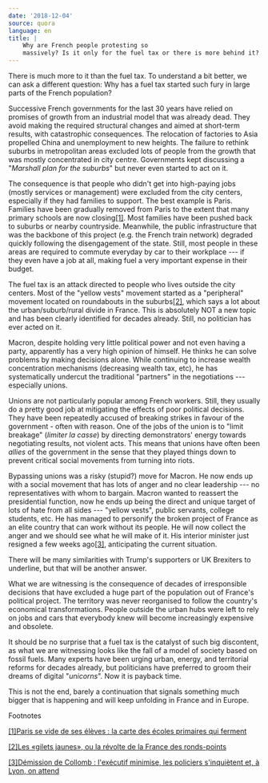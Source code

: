 ```yaml
---
date: '2018-12-04'
source: quora
language: en
title: |
    Why are French people protesting so
    massively? Is it only for the fuel tax or there is more behind it?
---
```


There is much more to it than the fuel tax. To understand a bit better,
we can ask a different question: Why has a fuel tax started such fury in
large parts of the French population?

Successive French governments for the last 30 years have relied on
promises of growth from an industrial model that was already dead. They
avoid making the required structural changes and aimed at short-term
results, with catastrophic consequences. The relocation of factories to
Asia propelled China and unemployment to new heights. The failure to
rethink suburbs in metropolitan areas excluded lots of people from the
growth that was mostly concentrated in city centre. Governments kept
discussing a "*Marshall plan for the suburbs*" but never even started to
act on it.

The consequence is that people who didn't get into high-paying jobs
(mostly services or management) were excluded from the city centers,
especially if they had families to support. The best example is Paris.
Families have been gradually removed from Paris to the extent that many
primary schools are now closing[\[1\]](#QegyR). Most families have been
pushed back to suburbs or nearby countryside. Meanwhile, the public
infrastructure that was the backbone of this project (e.g. the French
train network) degraded quickly following the disengagement of the
state. Still, most people in these areas are required to commute
everyday by car to their workplace --- if they even have a job at all,
making fuel a very important expense in their budget.

The fuel tax is an attack directed to people who lives outside the city
centers. Most of the "yellow vests" movement started as a "peripheral"
movement located on roundabouts in the suburbs[\[2\]](#WuEVT), which
says a lot about the urban/suburb/rural divide in France. This is
absolutely NOT a new topic and has been clearly identified for decades
already. Still, no politician has ever acted on it.

Macron, despite holding very little political power and not even having
a party, apparently has a very high opinion of himself. He thinks he can
solve problems by making decisions alone. While continuing to increase
wealth concentration mechanisms (decreasing wealth tax, etc), he has
systematically undercut the traditional "partners" in the negotiations
--- especially unions.

Unions are not particularly popular among French workers. Still, they
usually do a pretty good job at mitigating the effects of poor political
decisions. They have been repeatedly accused of breaking strikes in
favour of the government - often with reason. One of the jobs of the
union is to "limit breakage" (*limiter la casse*) by directing
demonstrators' energy towards negotiating results, not violent acts.
This means that unions have often been *allies* of the government in the
sense that they played things down to prevent critical social movements
from turning into riots.

Bypassing unions was a risky (stupid?) move for Macron. He now ends up
with a social movement that has lots of anger and no clear leadership
--- no representatives with whom to bargain. Macron wanted to reassert
the presidential function, now he ends up being the direct and unique
target of lots of hate from all sides --- "yellow vests", public
servants, college students, etc. He has managed to personify the broken
project of France as an elite country that can work without its people.
He will now collect the anger and we should see what he will make of it.
His interior minister just resigned a few weeks ago[\[3\]](#OpzrA),
anticipating the current situation.

There will be many similarities with Trump's supporters or UK Brexiters
to underline, but that will be another answer.

What we are witnessing is the consequence of decades of irresponsible
decisions that have excluded a huge part of the population out of
France's political project. The territory was never reorganised to
follow the country's economical transformations. People outside the
urban hubs were left to rely on jobs and cars that everybody knew will
become increasingly expensive and obsolete.

It should be no surprise that a fuel tax is the catalyst of such big
discontent, as what we are witnessing looks like the fall of a model of
society based on fossil fuels. Many experts have been urging urban,
energy, and territorial reforms for decades already, but politicians
have preferred to groom their dreams of digital "*unicorns*". Now it is
payback time.

This is not the end, barely a continuation that signals something much
bigger that is happening and will keep unfolding in France and in
Europe.

Footnotes

[\[1\]](#cite-QegyR)[Paris se vide de ses élèves : la carte des écoles
primaires qui
ferment](https://www.lemonde.fr/education/visuel/2018/08/28/demographie-scolaire-a-paris-ces-ecoles-primaires-qui-ferment_5347198_1473685.html)

[\[2\]](#cite-WuEVT)[Les «gilets jaunes», ou la révolte de la France des
ronds-points](https://www.slate.fr/story/169626/blocage-17-novembre-gilets-jaunes-revolte-ronds-points-france-peripherique-diesel)

[\[3\]](#cite-OpzrA)[Démission de Collomb : l'exécutif minimise, les
policiers s'inquiètent et, à Lyon, on
attend](https://www.lemonde.fr/politique/article/2018/10/03/demission-de-gerard-collomb-l-executif-en-crise-lyon-sur-ses-gardes_5364226_823448.html)

